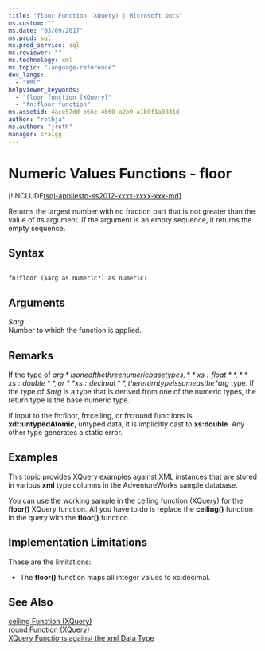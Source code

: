 ```yaml
---
title: "floor Function (XQuery) | Microsoft Docs"
ms.custom: ""
ms.date: "03/09/2017"
ms.prod: sql
ms.prod_service: sql
ms.reviewer: ""
ms.technology: xml
ms.topic: "language-reference"
dev_langs: 
  - "XML"
helpviewer_keywords: 
  - "floor function [XQuery]"
  - "fn:floor function"
ms.assetid: 4ace57dd-b66e-4b60-a2b9-a1b0f1a0831d
author: "rothja"
ms.author: "jroth"
manager: craigg
---
```

# Numeric Values Functions - floor
[!INCLUDE[tsql-appliesto-ss2012-xxxx-xxxx-xxx-md](../includes/tsql-appliesto-ss2012-xxxx-xxxx-xxx-md.md)]

  Returns the largest number with no fraction part that is not greater than the value of its argument. If the argument is an empty sequence, it returns the empty sequence.  
  
## Syntax  
  
```  
  
fn:floor ($arg as numeric?) as numeric?  
```  
  
## Arguments  
 *$arg*  
 Number to which the function is applied.  
  
## Remarks  
 If the type of *$arg* is one of the three numeric base types, **xs:float**, **xs:double**, or **xs:decimal**, the return type is same as the *$arg* type. If the type of *$arg* is a type that is derived from one of the numeric types, the return type is the base numeric type.  
  
 If input to the fn:floor, fn:ceiling, or fn:round functions is **xdt:untypedAtomic**, untyped data, it is implicitly cast to **xs:double**. Any other type generates a static error.  
  
## Examples  
 This topic provides XQuery examples against XML instances that are stored in various **xml** type columns in the AdventureWorks sample database.  
  
 You can use the working sample in the [ceiling function (XQuery)](../xquery/numeric-values-functions-ceiling.md) for the **floor()** XQuery function. All you have to do is replace the **ceiling()** function in the query with the **floor()** function.  
  
## Implementation Limitations  
 These are the limitations:  
  
-   The **floor()** function maps all integer values to xs:decimal.  
  
## See Also  
 [ceiling Function &#40;XQuery&#41;](../xquery/numeric-values-functions-ceiling.md)   
 [round Function &#40;XQuery&#41;](../xquery/numeric-values-functions-round.md)   
 [XQuery Functions against the xml Data Type](../xquery/xquery-functions-against-the-xml-data-type.md)  
  
  
